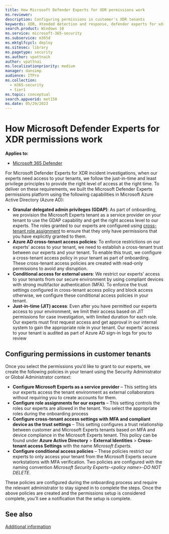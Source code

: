 ```yaml
---
title: How Microsoft Defender Experts for XDR permissions work
ms.reviewer:
description: Configuring permissions in customer's XDR tenants
keywords: XDR, Xtended detection and response, defender experts for xdr, configuring permissions in xdr, Microsoft Defender Experts for XDR, managed threat hunting, managed detection and response (MDR) service, service delivery manager, real-time visibility with XDR experts
search.product: Windows 10
ms.service: microsoft-365-security
ms.subservice: m365d
ms.mktglfcycl: deploy
ms.sitesec: library
ms.pagetype: security
ms.author: vpattnaik
author: vpattnai
ms.localizationpriority: medium
manager: dansimp
audience: ITPro
ms.collection:
  - m365-security
  - tier1
ms.topic: conceptual
search.appverid: met150
ms.date: 05/29/2023
---
```


# How Microsoft Defender Experts for XDR permissions work

**Applies to:**

- [Microsoft 365 Defender](https://go.microsoft.com/fwlink/?linkid=2118804)

For Microsoft Defender Experts for XDR incident investigations, when our experts need access to your tenants, we follow the just-in-time and least privilege principles to provide the right level of access at the right time. To deliver on these requirements, we built the Microsoft Defender Experts permissions platform using the following capabilities in Microsoft Azure Active Directory (Azure AD):

- **Granular delegated admin privileges (GDAP)**: As part of onboarding, we provision the Microsoft Experts tenant as a service provider on your tenant to use the GDAP capability and get the right access level to our experts. The roles granted to our experts are configured using [cross-tenant role assignment](/azure/active-directory/external-identities/cross-tenant-access-overview) to ensure that they only have permissions that you have explicitly granted to them.
- **Azure AD cross-tenant access policies**: To enforce restrictions on our experts’ access to your tenant, we need to establish a cross-tenant trust between our experts and your tenant. To enable this trust, we configure a cross-tenant access policy in your tenant as part of onboarding. These cross-tenant access policies are created with read-only permissions to avoid any disruption.
- **Conditional access for external users**: We restrict our experts’ access to your tenants from our secure environment by using compliant devices with strong multifactor authentication (MFA). To enforce the trust settings configured in cross-tenant access policy and block access otherwise, we configure these conditional access policies in your tenant.  
- **Just-in-time (JIT) access**: Even after you have permitted our experts access to your environment, we limit their access based on JIT permissions for case investigation, with limited duration for each role. Our experts must first request access and get approval in our internal system to gain the appropriate role in your tenant. Our experts’ access to your tenant is audited as part of Azure AD sign-in logs for you to review

## Configuring permissions in customer tenants

Once you select the permissions you’d like to grant to our experts, we create the following policies in your tenant using the Security Administrator or Global Administrator context:

- **Configure Microsoft Experts as a service provider** – This setting lets our experts access the tenant environment as external collaborators without requiring you to create accounts for them.
- **Configure role assignments for our experts** – This setting controls the roles our experts are allowed in the tenant. You select the appropriate roles during the onboarding process
- **Configure cross-tenant access settings with MFA and compliant device as the trust settings** – This setting configures a trust relationship between customer and Microsoft Experts tenants based on MFA and device compliance in the Microsoft Experts tenant. This policy can be found under **Azure Active Directory** > **External Identities** > **Cross-tenant access Settings** with the name _Microsoft Experts_.
- **Configure conditional access policies** – These policies restrict our experts to only access your tenant from the Microsoft Experts secure workstations with MFA verification. Two policies are configured with the naming convention _Microsoft Security Experts-\<policy name\>-DO NOT DELETE_.

These policies are configured during the onboarding process and require the relevant administrator to stay signed in to complete the steps. Once the above policies are created and the permissions setup is considered complete, you'll see a notification that the setup is complete.

## See also
[Additional information](additional-information-xdr.md)